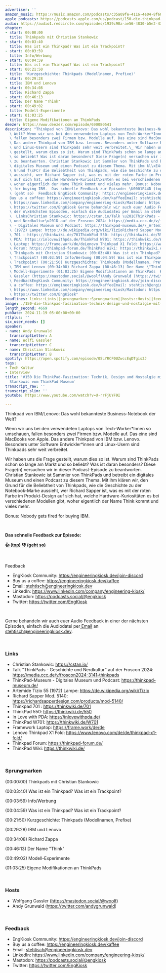 ```yaml
---
advertiser: ''
amazon_music: https://music.amazon.com/podcasts/c35a09fe-4116-4e04-8f68-77d61b112e46/episodes/3feaf7f9-4fcc-4a86-a35e-13761f6f0e84/engineering-kiosk-150-die-thinkpad-faszination-technik-design-und-nostalgie-mit-christian-stankowic-vom-thinkpad-museum
apple_podcasts: https://podcasts.apple.com/us/podcast/150-die-thinkpad-faszination-technik-design-und-nostalgie/id1603082924?i=1000677421164&uo=4
audio: https://audio1.redcircle.com/episodes/1939c90a-ae56-4830-b5e2-4317d061ed77/stream.mp3
chapter:
- start: 00:00:00
  title: Thinkpads mit Christian Stankowic
- start: 00:03:40
  title: Was ist ein Thinkpad? Was ist ein Trackpoint?
- start: 00:03:59
  title: Info/Werbung
- start: 00:04:59
  title: Was ist ein Thinkpad? Was ist ein Trackpoint?
- start: 00:21:50
  title: 'Kurzgeschichte: Thinkpads (Modellnamen, Prefixe)'
- start: 00:29:28
  title: IBM und Lenovo
- start: 00:34:08
  title: Richard Zappa
- start: 00:46:13
  title: Der Name "Think"
- start: 00:49:02
  title: Modell-Experimente
- start: 01:03:25
  title: Eigene Modifikationen an ThinkPads
deezer: https://www.deezer.com/episode/690080541
description: "Thinkpad von IBM/Lenovo: Das wohl bekannteste Business-Notebook der\
  \ Welt? Wenn wir uns bei den verwendeten Laptops von Tech-Worker*Innen so umschauen,\
  \ fallen besonders zwei Firmen bzw. Modelle auf. Das eine sind MacBooks von Apple.\
  \ Das andere Thinkpad von IBM bzw. Lenovo. Besonders unter Software Entwickler*innen\
  \ und Linux-Usern sind Thinkpads sehr weit verbreitet.\_ Wir haben uns die Frage\
  \ gestellt, warum dies so ist. Warum sind ThinkPads schon so lange am Markt und\
  \ so beliebt? Was ist daran besonders? Diese Frage(n) versuchen wir in dieser Podcast-Episode\
  \ zu beantworten. Christian Stankowic ist Sammler von ThinkPads und betreibt ein\
  \ digitales Museum und einen Podcast zu diesem Thema. Mit ihm kl\xE4ren wir, den\
  \ Grund f\xFCr die Beliebtheit von Thinkpads, wie die Geschichte zu der Notebook-Marke\
  \ aussieht, wer Richard Sapper ist, was es mit der roten Farbe im Produkt-Design\
  \ auf sich hat, welche Hardware-Kuriosit\xE4ten es bei verschiedenen Modellen gibt,\
  \ woher eigentlich der Name Think kommt und vieles mehr. Bonus: Nobody gets fired\
  \ for buying IBM.  Das schnelle Feedback zur Episode: \U0001F44D (top)\_\U0001F44E\
  \ (geht so)  Feedback EngKiosk Community: https://engineeringkiosk.dev/join-discord\_\
  Buy us a coffee: https://engineeringkiosk.dev/kaffeeEmail: stehtisch@engineeringkiosk.devLinkedIn:\
  \ https://www.linkedin.com/company/engineering-kiosk/Mastodon: https://podcasts.social/@engkioskTwitter:\
  \ https://twitter.com/EngKiosk Gerne behandeln wir auch euer Audio Feedback in einer\
  \ der n\xE4chsten Episoden, einfach die Audiodatei per Email an stehtisch@engineeringkiosk.dev.\
  \  LinksChristian Stankowic: https://cstan.io/Talk \u201CThinkPads - Geschichte\
  \ und Nerdkultur\u201D auf der Froscon 2024: https://media.ccc.de/v/froscon2024-3141-thinkpadsThinkPad-Museum\
  \ - Digitales Museum und Podcast: https://thinkpad-museum.de/\_Artemide Tizio 55\
  \ (1972) Lampe: https://de.wikipedia.org/wiki/TizioRichard Sapper Mod. 5140: https://richardsapperdesign.com/products/mod-5140/Thinkpad\
  \ 701 : https://thinkwiki.de/701ThinkPad 550: https://thinkwiki.de/550In Love with\
  \ PDA: https://inlovewithpda.de/ThinkPad W701: https://thinkwiki.de/W701Framework\
  \ Laptop: https://frame.work/de/deLenovo Thinkpad X1 Fold: https://www.lenovo.com/de/de/thinkpad-x1-fold/Thinkpad\
  \ Forum: https://thinkpad-forum.de/ThinkPad Wiki: https://thinkwiki.de/ Sprungmarken(00:00:00)\
  \ Thinkpads mit Christian Stankowic (00:03:40) Was ist ein Thinkpad? Was ist ein\
  \ Trackpoint? (00:03:59) Info/Werbung (00:04:59) Was ist ein Thinkpad? Was ist ein\
  \ Trackpoint? (00:21:50) Kurzgeschichte: Thinkpads (Modellnamen, Prefixe) (00:29:28)\
  \ IBM und Lenovo (00:34:08) Richard Zappa (00:46:13) Der Name \"Think\" (00:49:02)\
  \ Modell-Experimente (01:03:25) Eigene Modifikationen an ThinkPads  HostsWolfgang\
  \ Gassler (https://mastodon.social/@woolf)Andy Grunwald (https://twitter.com/andygrunwald)\
  \ FeedbackEngKiosk Community: https://engineeringkiosk.dev/join-discord\_Buy us\
  \ a coffee: https://engineeringkiosk.dev/kaffeeEmail: stehtisch@engineeringkiosk.devLinkedIn:\
  \ https://www.linkedin.com/company/engineering-kiosk/Mastodon: https://podcasts.social/@engkioskTwitter:\
  \ https://twitter.com/EngKiosk"
headlines: links::Links||sprungmarken::Sprungmarken||hosts::Hosts||feedback::Feedback
image: ./150-die-thinkpad-faszination-technik-design-und-nostalgie-mit-christian-stankowic-vom-thinkpad-museum.jpg
length_second: 4669
pubDate: 2024-11-19 05:00:00+00:00
rtlplus: ''
six_user_needs: []
speaker:
- name: Andy Grunwald
  transcriptLetter: A
- name: Wolfi Gassler
  transcriptLetter: C
- name: Christian Stankowic
  transcriptLetter: B
spotify: https://open.spotify.com/episode/0SLYRCF0UZwccEqDTgis3J
tags:
- Tech Kultur
- Interview
title: '#150 Die ThinkPad-Faszination: Technik, Design und Nostalgie mit Christian
  Stankowic vom ThinkPad Museum'
transcript_raw: ''
transcript_slim: ''
youtube: https://www.youtube.com/watch?v=U-rrFjUYF9I

---
```

<p>Thinkpad von IBM/Lenovo: Das wohl bekannteste Business-Notebook der Welt?</p><p>Wenn wir uns bei den verwendeten Laptops von Tech-Worker*Innen so umschauen, fallen besonders zwei Firmen bzw. Modelle auf. Das eine sind MacBooks von Apple. Das andere Thinkpad von IBM bzw. Lenovo. Besonders unter Software Entwickler*innen und Linux-Usern sind Thinkpads sehr weit verbreitet. </p><p>Wir haben uns die Frage gestellt, warum dies so ist. Warum sind ThinkPads schon so lange am Markt und so beliebt? Was ist daran besonders? Diese Frage(n) versuchen wir in dieser Podcast-Episode zu beantworten. Christian Stankowic ist Sammler von ThinkPads und betreibt ein digitales Museum und einen Podcast zu diesem Thema. Mit ihm klären wir, den Grund für die Beliebtheit von Thinkpads, wie die Geschichte zu der Notebook-Marke aussieht, wer Richard Sapper ist, was es mit der roten Farbe im Produkt-Design auf sich hat, welche Hardware-Kuriositäten es bei verschiedenen Modellen gibt, woher eigentlich der Name Think kommt und vieles mehr.</p><p>Bonus: Nobody gets fired for buying IBM.</p><p><br></p><p><strong>Das schnelle Feedback zur Episode:</strong></p><p><a href="https://api.openpodcast.dev/feedback/150/upvote" rel="nofollow"><strong>👍 (top)</strong></a><strong> </strong><a href="https://api.openpodcast.dev/feedback/150/downvote" rel="nofollow"><strong>👎 (geht so)</strong></a></p><p><br></p><p>Feedback</p><ul><li>EngKiosk Community: <a href="https://engineeringkiosk.dev/join-discord">https://engineeringkiosk.dev/join-discord</a> </li><li>Buy us a coffee: <a href="https://engineeringkiosk.dev/kaffee">https://engineeringkiosk.dev/kaffee</a></li><li>Email: <a href="mailto:stehtisch@engineeringkiosk.dev" rel="nofollow">stehtisch@engineeringkiosk.dev</a></li><li>LinkedIn: <a href="https://www.linkedin.com/company/engineering-kiosk/" rel="nofollow">https://www.linkedin.com/company/engineering-kiosk/</a></li><li>Mastodon: <a href="https://podcasts.social/@engkiosk" rel="nofollow">https://podcasts.social/@engkiosk</a></li><li>Twitter: <a href="https://twitter.com/EngKiosk" rel="nofollow">https://twitter.com/EngKiosk</a></li></ul><p><br></p><p>Gerne behandeln wir auch euer Audio Feedback in einer der nächsten Episoden, einfach die Audiodatei per<a href="https://engineeringkiosk.dev/kontakt/"> Email</a> an <a href="mailto:stehtisch@engineeringkiosk.dev" rel="nofollow">stehtisch@engineeringkiosk.dev</a>.</p><p><br></p><h3 id="links">Links</h3><ul><li>Christian Stankowic: <a href="https://cstan.io/" rel="nofollow">https://cstan.io/</a></li><li>Talk “ThinkPads - Geschichte und Nerdkultur” auf der Froscon 2024: <a href="https://media.ccc.de/v/froscon2024-3141-thinkpads" rel="nofollow">https://media.ccc.de/v/froscon2024-3141-thinkpads</a></li><li>ThinkPad-Museum - Digitales Museum und Podcast: <a href="https://thinkpad-museum.de/" rel="nofollow">https://thinkpad-museum.de/</a> </li><li>Artemide Tizio 55 (1972) Lampe: <a href="https://de.wikipedia.org/wiki/Tizio" rel="nofollow">https://de.wikipedia.org/wiki/Tizio</a></li><li>Richard Sapper Mod. 5140: <a href="https://richardsapperdesign.com/products/mod-5140/" rel="nofollow">https://richardsapperdesign.com/products/mod-5140/</a></li><li>Thinkpad 701 : <a href="https://thinkwiki.de/701" rel="nofollow">https://thinkwiki.de/701</a></li><li>ThinkPad 550: <a href="https://thinkwiki.de/550" rel="nofollow">https://thinkwiki.de/550</a></li><li>In Love with PDA: <a href="https://inlovewithpda.de/" rel="nofollow">https://inlovewithpda.de/</a></li><li>ThinkPad W701: <a href="https://thinkwiki.de/W701" rel="nofollow">https://thinkwiki.de/W701</a></li><li>Framework Laptop: <a href="https://frame.work/de/de" rel="nofollow">https://frame.work/de/de</a></li><li>Lenovo Thinkpad X1 Fold: <a href="https://www.lenovo.com/de/de/thinkpad-x1-fold/" rel="nofollow">https://www.lenovo.com/de/de/thinkpad-x1-fold/</a></li><li>Thinkpad Forum: <a href="https://thinkpad-forum.de/" rel="nofollow">https://thinkpad-forum.de/</a></li><li>ThinkPad Wiki: <a href="https://thinkwiki.de/701" rel="nofollow">https://thinkwiki.de/</a></li></ul><p><br></p><h3 id="sprungmarken">Sprungmarken</h3><p>(00:00:00) Thinkpads mit Christian Stankowic</p><p>(00:03:40) Was ist ein Thinkpad? Was ist ein Trackpoint?</p><p>(00:03:59) Info/Werbung</p><p>(00:04:59) Was ist ein Thinkpad? Was ist ein Trackpoint?</p><p>(00:21:50) Kurzgeschichte: Thinkpads (Modellnamen, Prefixe)</p><p>(00:29:28) IBM und Lenovo</p><p>(00:34:08) Richard Zappa</p><p>(00:46:13) Der Name &#34;Think&#34;</p><p>(00:49:02) Modell-Experimente</p><p>(01:03:25) Eigene Modifikationen an ThinkPads</p><p><br></p><h3 id="hosts">Hosts</h3><ul><li>Wolfgang Gassler (<a href="https://mastodon.social/@woolf" rel="nofollow">https://mastodon.social/@woolf</a>)</li><li>Andy Grunwald (<a href="https://twitter.com/andygrunwald" rel="nofollow">https://twitter.com/andygrunwald</a>)</li></ul><p><br></p><h3 id="feedback">Feedback</h3><ul><li>EngKiosk Community: <a href="https://engineeringkiosk.dev/join-discord">https://engineeringkiosk.dev/join-discord</a> </li><li>Buy us a coffee: <a href="https://engineeringkiosk.dev/kaffee">https://engineeringkiosk.dev/kaffee</a></li><li>Email: <a href="mailto:stehtisch@engineeringkiosk.dev" rel="nofollow">stehtisch@engineeringkiosk.dev</a></li><li>LinkedIn: <a href="https://www.linkedin.com/company/engineering-kiosk/" rel="nofollow">https://www.linkedin.com/company/engineering-kiosk/</a></li><li>Mastodon: <a href="https://podcasts.social/@engkiosk" rel="nofollow">https://podcasts.social/@engkiosk</a></li><li>Twitter: <a href="https://twitter.com/EngKiosk" rel="nofollow">https://twitter.com/EngKiosk</a></li></ul>